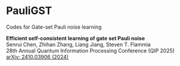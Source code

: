 # PauliGST
Codes for Gate-set Pauli noise learning

**Efficient self-consistent learning of gate set Pauli noise** \
Senrui Chen, Zhihan Zhang, Liang Jiang, Steven T. Flammia\
28th Annual Quantum Information Processing Conference (QIP 2025)\
[arXiv: 2410.03906 (2024)](https://arxiv.org/abs/2410.03906)
